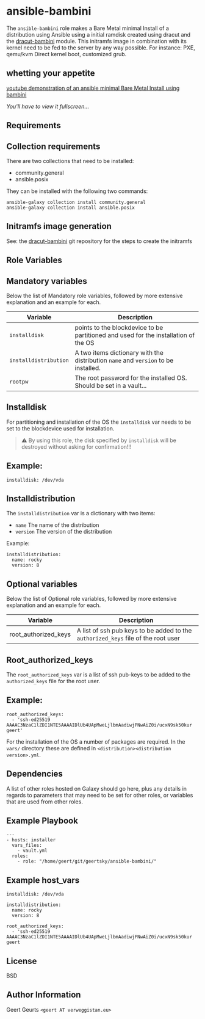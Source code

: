 ansible-bambini
=========================
The `ansible-bambini` role makes a Bare Metal minimal Install of a distribution using Ansible using a initial ramdisk created using dracut and the [dracut-bambini](https://github.com/Geertsky/dracut-bambini) module. This initramfs image in combination with its kernel need to be fed to the server by any way possible. For instance: PXE, qemu/kvm Direct kernel boot, customized grub.

whetting your appetite
----------------------
[youtube demonstration of an ansible minimal Bare Metal Install using bambini](https://youtu.be/nT9fLgvM1gs?si=bALkheBFvT3ExQu1)

_You'll have to view it fullscreen..._

Requirements
------------

Collection requirements
-----------------------
There are two collections that need to be installed:
* community.general
* ansible.posix

They can be installed with the following two commands:

```
ansible-galaxy collection install community.general
ansible-galaxy collection install ansible.posix
```

Initramfs image generation
--------------------------

See: the [dracut-bambini](https://github.com/Geertsky/dracut-bambini) git repository for the steps to create the initramfs

Role Variables
--------------

Mandatory variables
-------------------

Below the list of Mandatory role variables, followed by more extensive explanation and an example for each.

|Variable|Description|
|---------------------|-----------------------------------------------------------------------------------|
|`installdisk`        |points to the blockdevice to be partitioned and used for the installation of the OS|
|`installdistribution`|A two items dictionary with the distribution `name` and `version` to be installed. |
|`rootpw`             |The root password for the installed OS. Should be set in a vault...                |

Installdisk
-----------
For partitioning and installation of the OS the `installdisk` var needs to be set to the blockdevice used for installation.

> :warning:
By using this role, the disk specified by `installdisk` will be destroyed without asking for confirmation!!!

Example:
--------

```
installdisk: /dev/vda
```

Installdistribution
-------------------
The `installdistribution` var is a dictionary with two items:
* `name` The name of the distribution
* `version` The version of the distribution

Example:

```
installdistribution:
  name: rocky
  version: 8
```

Optional variables
------------------

Below the list of Optional role variables, followed by more extensive explanation and an example for each.

|Variable|Description|
|--------|-----------|
|root_authorized_keys|A list of ssh pub keys to be added to the `authorized_keys` file of the root user|

Root_authorized_keys
--------------------
The `root_authorized_keys` var is a list of ssh pub-keys to be added to the `authorized_keys` file for the root user.

Example:
--------

```
root_authorized_keys:
  - 'ssh-ed25519 AAAAC3NzaC1lZDI1NTE5AAAAIDlUb4UApMweLjlbmAadiwjPNwAiZ0i/ucxN9sk50kur geert'
```

For the installation of the OS a number of packages are required. In the `vars/` directory these are defined in `<distribution><distribution version>.yml`.

Dependencies
------------

A list of other roles hosted on Galaxy should go here, plus any details in regards to parameters that may need to be set for other roles, or variables that are used from other roles.

Example Playbook
----------------
```
---
- hosts: installer
  vars_files:
    - vault.yml
  roles:
    - role: "/home/geert/git/geertsky/ansible-bambini/"
```
Example host_vars
-----------------

```
installdisk: /dev/vda

installdistribution:
  name: rocky
  version: 8

root_authorized_keys:
  - 'ssh-ed25519 AAAAC3NzaC1lZDI1NTE5AAAAIDlUb4UApMweLjlbmAadiwjPNwAiZ0i/ucxN9sk50kur geert
```

License
-------

BSD

Author Information
------------------

Geert Geurts `<geert AT verweggistan.eu>`
